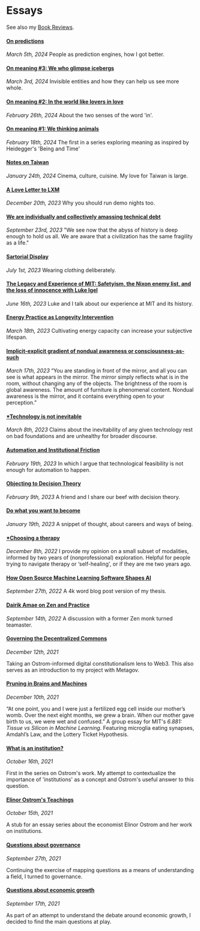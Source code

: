 # Essays

See also my [Book Reviews](/book_reviews).


#### [On predictions](https://maxlangenkamp.substack.com/p/on-predictions)
*March 5th, 2024*
People as prediction engines, how I got better.


#### [On meaning #3: We who glimpse icebergs](https://maxlangenkamp.substack.com/p/on-meaning-3-we-who-glimpse-icebergs)
*March 3rd, 2024*
Invisible entities and how they can help us see more whole.


#### [On meaning #2: In the world like lovers in love](https://maxlangenkamp.substack.com/p/on-meaning-2-in-the-world-like-lovers)
*February 26th, 2024*
About the two senses of the word 'in'.


#### [On meaning #1: We thinking animals](https://maxlangenkamp.substack.com/p/on-meaning-1-we-thinking-animals)
*February 18th, 2024*
The first in a series exploring meaning as inspired by Heidegger's 'Being and Time'


#### [Notes on Taiwan](/posts/taiwan)
*January 24th, 2024*
Cinema, culture, cuisine. My love for Taiwan is large.

#### [A Love Letter to LXM](/posts/love_lxm)
*December 20th, 2023*
Why you should run demo nights too.

#### [We are individually and collectively amassing technical debt](/posts/tech_debt)
*September 23rd, 2023*
"We see now that the abyss of history is deep enough to hold us all. We are aware that a civilization has the same fragility as a life."


<!-- #### [(Not) Spoofing Hotmail](/posts/not_spoofing_hotmail)
*July 21st, 2023*
In which a friend and I try and fail to spoof an expired email protocol. -->

#### [Sartorial Display](/posts/sartorial_display)
*July 1st, 2023*
Wearing clothing deliberately.

#### [The Legacy and Experience of MIT: Safetyism, the Nixon enemy list, and the loss of innocence with Luke Igel](/posts/mit_legacy)
*June 16th, 2023*
Luke and I talk about our experience at MIT and its history.

#### [Energy Practice as Longevity Intervention](/posts/energy_longevity)
*March 18th, 2023*
Cultivating energy capacity can increase your subjective lifespan.

#### [Implicit-explicit gradient of nondual awareness or consciousness-as-such](/posts/nondual)
*March 17th, 2023*
“You are standing in front of the mirror, and all you can see is what appears in the mirror. The mirror simply reflects what is in the room, without changing any of the objects. The brightness of the room is global awareness. The amount of furniture is phenomenal content. Nondual awareness is the mirror, and it contains everything open to your perception.”

#### [*Technology is not inevitable](/posts/tech_not_inevitable)
*March 8th, 2023*
Claims about the inevitability of any given technology rest on bad foundations and are unhealthy for broader discourse.

#### [Automation and Institutional Friction](/posts/automation)
*February 19th, 2023*
In which I argue that technological feasibility is not enough for automation to happen.

#### [Objecting to Decision Theory](/posts/decision_theory)
*February 9th, 2023*
A friend and I share our beef with decision theory.

#### [Do what you want to become](/posts/become_career)
*January 19th, 2023*
A snippet of thought, about careers and ways of being.

#### [*Choosing a therapy](/posts/therapy)
*December 8th, 2022*
I provide my opinion on a small subset of modalities, informed by two years of (nonprofessional) exploration. Helpful for people trying to navigate therapy or ‘self-healing', or if they are me two years ago.

#### [How Open Source Machine Learning Software Shapes AI](/posts/mloss_essay)
*September 27th, 2022*
A 4k word blog post version of my thesis.

#### [Dairik Amae on Zen and Practice](/posts/dairik_zen_practice)
*September 14th, 2022*
A discussion with a former Zen monk turned teamaster.


#### [Governing the Decentralized Commons](/posts/decentralized_governance)
*December 12th, 2021*

Taking an Ostrom-informed digital constitutionalism lens to Web3. This also
serves as an introduction to my project with Metagov. 

#### [Pruning in Brains and Machines](https://medium.com/@Yichabod/pruning-in-brains-and-machines-62e1046f0438)
*December 10th, 2021*

“At one point, you and I were just a fertilized egg cell inside our mother’s womb. Over the next eight months, we grew a brain. When our mother gave birth to us, we were wet and confused.”
A group essay for MIT's *6.881: Tissue vs Silicon in Machine Learning*.
Featuring microglia eating synapses, Amdahl’s Law, and the Lottery Ticket Hypothesis.

#### [What is an institution?](/posts/institution)
*October 16th, 2021*

First in the series on Ostrom's work. My attempt to contextualize the importance
of 'institutions' as a concept and Ostrom's useful answer to this question.

#### [Elinor Ostrom's Teachings](/posts/ostrom)  
*October 15th, 2021*

A stub for an essay series about the economist Elinor Ostrom and her work
on institutions.

#### [Questions about governance](/posts/questions_about_governance)  
*September 27th, 2021*

Continuing the exercise of mapping questions as a means of understanding a field,
I turned to governance.

#### [Questions about economic growth](/posts/questions_about_growth)  
*September 17th, 2021*

As part of an attempt to understand the debate around economic growth, I decided
to find the main questions at play.
